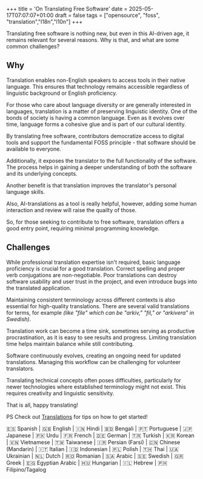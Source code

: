 +++
title = 'On Translating Free Software'
date = 2025-05-17T07:07:07+01:00
draft = false
tags = ["opensource", "foss", "translation","l18n","l10n"]
+++

Translating free software is nothing new, but even in this AI-driven age, it remains relevant for several reasons. Why is that, and what are some common challenges?

## Why

Translation enables non-English speakers to access tools in their native language. This ensures that technology remains accessible regardless of linguistic background or English proficiency.

For those who care about language diversity or are generally interested in languages, translation is a matter of preserving linguistic identity. One of the bonds of society is having a common language. Even as it evolves over time, language forms a cohesive glue and is part of our cultural identity.

By translating free software, contributors democratize access to digital tools and support the fundamental FOSS principle - that software should be available to everyone.

Additionally, it exposes the translator to the full functionality of the software. The process helps in gaining a deeper understanding of both the software and its underlying concepts.

Another benefit is that translation improves the translator's personal language skills.

Also, AI-translations as a tool is really helpful, however, adding some human interaction and review will raise the quailty of those.

So, for those seeking to contribute to free software, translation offers a good entry point, requiring minimal programming knowledge.

## Challenges

While professional translation expertise isn't required, basic language proficiency is crucial for a good translation. Correct spelling and proper verb conjugations are non-negotiable. Poor translations can destroy software usability and user trust in the project, and even introduce bugs into the translated application.

Maintaining consistent terminology across different contexts is also essential for high-quality translations. There are several valid translations for terms, for example _(like "file" which can be "arkiv," "fil," or "arkivera" in Swedish)_.

Translation work can become a time sink, sometimes serving as productive procrastination, as it is easy to see results and progress. Limiting translation time helps maintain balance while still contributing.

Software continuously evolves, creating an ongoing need for updated translations. Managing this workflow can be challenging for volunteer translators.

Translating technical concepts often poses difficulties, particularly for newer technologies where established terminology might not exist. This requires creativity and linguistic sensitivity.

That is all, happy translating!

PS Check out [Translations](/translations) for tips on how to get started!

🇪🇸 Spanish | 🇬🇧 English | 🇮🇳 Hindi | 🇧🇩 Bengali | 🇵🇹 Portuguese | 🇯🇵 Japanese | 🇵🇰 Urdu | 🇫🇷 French | 🇩🇪 German | 🇹🇷 Turkish | 🇰🇷 Korean | 🇻🇳 Vietnamese | 🇹🇼 Taiwanese | 🇮🇷 Persian (Farsi) | 🇨🇳 Chinese (Mandarin) | 🇮🇹 Italian | 🇮🇩 Indonesian | 🇵🇱 Polish | 🇹🇭 Thai | 🇺🇦 Ukrainian | 🇳🇱 Dutch | 🇷🇴 Romanian | 🇸🇦 Arabic | 🇸🇪 Swedish | 🇬🇷 Greek | 🇪🇬 Egyptian Arabic | 🇭🇺 Hungarian | 🇮🇱 Hebrew | 🇵🇭 Filipino/Tagalog
